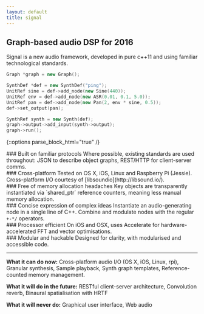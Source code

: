 ```yaml
---
layout: default
title: signal
---
```


## Graph-based audio DSP for 2016

Signal is a new audio framework, developed in pure c++11 and using familiar technological standards.

```cpp
Graph *graph = new Graph();

SynthDef *def = new SynthDef("ping");
UnitRef sine = def->add_node(new Sine(440));
UnitRef env = def->add_node(new ASR(0.01, 0.1, 5.0));
UnitRef pan = def->add_node(new Pan(2, env * sine, 0.5));
def->set_output(pan);

SynthRef synth = new Synth(def);
graph->output->add_input(synth->output);
graph->run();
```

{::options parse_block_html="true" /}
<div class="row">
<div class="box">
### Built on familiar protocols
Where possible, existing standards are used throughout: JSON to describe object graphs, REST/HTTP for client-server comms.
</div>

<div class="box">
### Cross-platform
Tested on OS X, iOS, Linux and Raspberry Pi (Jessie). Cross-platform I/O courtesy of [libsoundio](http://libsound.io/).
</div>

<div class="box">
### Free of memory allocation headaches
Key objects are transparently instantiated via `shared_ptr` reference counters, meaning less manual memory allocation.
</div>

</div>
<div class="row">

<div class="box">
### Concise expression of complex ideas
Instantiate an audio-generating node in a single line of C++. Combine and modulate nodes with the regular <code>+-*/</code> operators.
</div>


<div class="box">
### Processor efficient
On iOS and OSX, uses Accelerate for hardware-accelerated FFT and vector optimisations.
</div>

<div class="box">
### Modular and hackable
Designed for clarity, with modularised and accessible code.
</div>

</div>

---

**What it can do now:** Cross-platform audio I/O (OS X, iOS, Linux, rpi), Granular synthesis, Sample playback, Synth graph templates, Reference-counted memory management.

**What it will do in the future:** RESTful client-server architecture, Convolution reverb, Binaural spatialisation with HRTF

**What it will never do:** Graphical user interface, Web audio 

